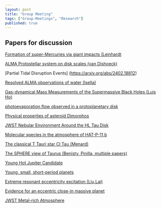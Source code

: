 ```yaml
---
layout: post
title: "Group Meeting"
tags: ["Group-Meetings", "Research"]
published: true
---
```


Papers for discussion
---------------------

[Formation of super-Mercuries via giant impacts (Leinhardt](https://arxiv.org/abs/2403.03831)

[ALMA Protostellar system on disk scales (van Dishoeck)](https://arxiv.org/abs/2402.18631)

[Partial Tidal Disruption Events] (https://arxiv.org/abs/2402.18812)

[Resolved ALMA observations of water (Isella)](https://arxiv.org/abs/2403.00647)

[Gas-dynamical Mass Measurements of the Supermassive Black Holes (Luis Ho)](https://arxiv.org/abs/2403.00181)

[photoevaporation flow observed in a protoplanetary disk](https://arxiv.org/abs/2403.00160)

[Physical properties of asteroid Dimorphos](https://arxiv.org/abs/2403.00667)

[JWST Nebular Environment Around the HL Tau Disk](https://arxiv.org/abs/2403.00908)

[Molecular species in the atmosphere of HAT-P-11 b](https://arxiv.org/abs/2403.01527)

[The classical T Tauri star CI Tau (Menard)](https://arxiv.org/abs/2403.02166)

[The SPHERE view of Taurus (Benisty, Pinilla, multiple papers)](https://arxiv.org/abs/2403.02158)

[Young Hot Jupiter Candidate](https://arxiv.org/abs/2403.02378)

[Young, small, short-period planets](https://arxiv.org/abs/2403.03261)

[Extreme resonant eccentricity excitation (Liu,Lai)](https://arxiv.org/abs/2403.03250)

[Evidence for an eccentric close-in massive planet](https://arxiv.org/abs/2403.03706)

[JWST Metal-rich  Atmosphere](https://arxiv.org/abs/2403.03325)
